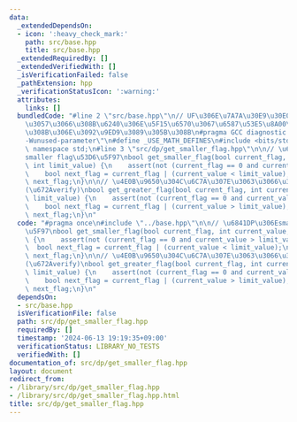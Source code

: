 ```yaml
---
data:
  _extendedDependsOn:
  - icon: ':heavy_check_mark:'
    path: src/base.hpp
    title: src/base.hpp
  _extendedRequiredBy: []
  _extendedVerifiedWith: []
  _isVerificationFailed: false
  _pathExtension: hpp
  _verificationStatusIcon: ':warning:'
  attributes:
    links: []
  bundledCode: "#line 2 \"src/base.hpp\"\n// UF\u306E\u7A7A\u30E9\u30E0\u30C0\u6E21\
    \u3057\u3066\u308B\u6240\u306E\u5F15\u6570\u3067\u6587\u53E5\u8A00\u308F\u308C\
    \u308B\u306E\u3092\u9ED9\u3089\u305B\u308B\n#pragma GCC diagnostic ignored \"\
    -Wunused-parameter\"\n#define _USE_MATH_DEFINES\n#include <bits/stdc++.h>\nusing\
    \ namespace std;\n#line 3 \"src/dp/get_smaller_flag.hpp\"\n\n// \u6841DP\u306E\
    smaller flag\u53D6\u5F97\nbool get_smaller_flag(bool current_flag, int current_value,\
    \ int limit_value) {\n    assert(not (current_flag == 0 and current_value > limit_value));\n\
    \    bool next_flag = current_flag | (current_value < limit_value);\n    return\
    \ next_flag;\n}\n\n// \u4E0B\u9650\u304C\u6C7A\u307E\u3063\u3066\u308B\u6642\u7528\
    (\u672Averify)\nbool get_greater_flag(bool current_flag, int current_value, int\
    \ limit_value) {\n    assert(not (current_flag == 0 and current_value < limit_value));\n\
    \    bool next_flag = current_flag | (current_value > limit_value);\n    return\
    \ next_flag;\n}\n"
  code: "#pragma once\n#include \"../base.hpp\"\n\n// \u6841DP\u306Esmaller flag\u53D6\
    \u5F97\nbool get_smaller_flag(bool current_flag, int current_value, int limit_value)\
    \ {\n    assert(not (current_flag == 0 and current_value > limit_value));\n  \
    \  bool next_flag = current_flag | (current_value < limit_value);\n    return\
    \ next_flag;\n}\n\n// \u4E0B\u9650\u304C\u6C7A\u307E\u3063\u3066\u308B\u6642\u7528\
    (\u672Averify)\nbool get_greater_flag(bool current_flag, int current_value, int\
    \ limit_value) {\n    assert(not (current_flag == 0 and current_value < limit_value));\n\
    \    bool next_flag = current_flag | (current_value > limit_value);\n    return\
    \ next_flag;\n}\n"
  dependsOn:
  - src/base.hpp
  isVerificationFile: false
  path: src/dp/get_smaller_flag.hpp
  requiredBy: []
  timestamp: '2024-06-13 19:19:35+09:00'
  verificationStatus: LIBRARY_NO_TESTS
  verifiedWith: []
documentation_of: src/dp/get_smaller_flag.hpp
layout: document
redirect_from:
- /library/src/dp/get_smaller_flag.hpp
- /library/src/dp/get_smaller_flag.hpp.html
title: src/dp/get_smaller_flag.hpp
---
```

